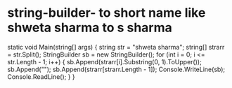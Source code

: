# string-builder- to short name like shweta sharma to s sharma


 static void Main(string[] args)
        {
            string str = "shweta sharma";
            string[] strarr = str.Split();
            StringBuilder sb = new StringBuilder();
            for (int i = 0; i <= str.Length - 1; i++)
            {
                sb.Append(strarr[i].Substring(0, 1).ToUpper());
                sb.Append("");
                sb.Append(strarr[strarr.Length - 1]);
                Console.WriteLine(sb);
                Console.ReadLine();
            }
        }
